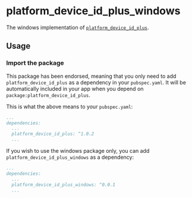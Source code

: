 # platform_device_id_plus_windows

The windows implementation of [`platform_device_id_plus`][1].

## Usage

### Import the package

This package has been endorsed, meaning that you only need to add `platform_device_id_plus`
as a dependency in your `pubspec.yaml`. It will be automatically included in your app
when you depend on `package:platform_device_id_plus`.

This is what the above means to your `pubspec.yaml`:

```yaml
...
dependencies:
  ...
  platform_device_id_plus: ^1.0.2
  ...
```

If you wish to use the windows package only, you can add  `platform_device_id_plus_windows` as a
dependency:

```yaml
...
dependencies:
  ...
  platform_device_id_plus_windows: ^0.0.1
  ...
```

[1]: ../platform_device_id_plus
